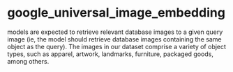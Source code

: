 # google_universal_image_embedding
models are expected to retrieve relevant database images to a given query image (ie, the model should retrieve database images containing the same object as the query). The images in our dataset comprise a variety of object types, such as apparel, artwork, landmarks, furniture, packaged goods, among others.
